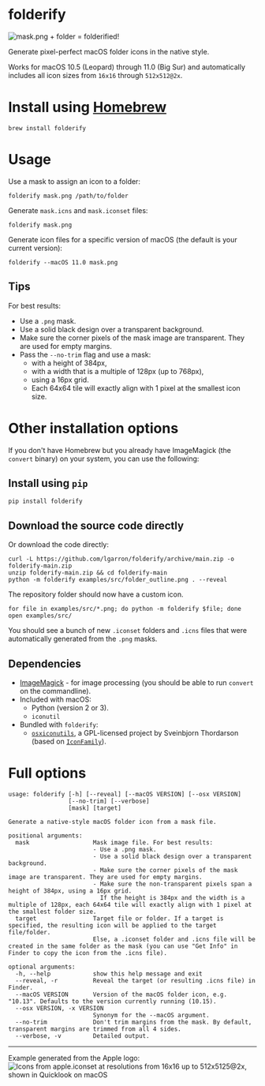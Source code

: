 # folderify

![mask.png + folder = folderified!](examples/png/explanation.png)

Generate pixel-perfect macOS folder icons in the native style.

Works for macOS 10.5 (Leopard)
through 11.0 (Big Sur) and automatically includes all icon sizes from `16x16` through `512x512@2x`.

# Install using [Homebrew](https://formulae.brew.sh/formula/folderify)

```shell
brew install folderify
```

# Usage

Use a mask to assign an icon to a folder:

```shell
folderify mask.png /path/to/folder
```

Generate `mask.icns` and `mask.iconset` files:

```shell
folderify mask.png
```

Generate icon files for a specific version of macOS (the default is your current
version):

```shell
folderify --macOS 11.0 mask.png
```

## Tips

For best results:

- Use a `.png` mask.
- Use a solid black design over a transparent background.
- Make sure the corner pixels of the mask image are transparent. They are used for empty margins.
- Pass the `--no-trim` flag and use a mask:
  - with a height of 384px,
  - with a width that is a multiple of 128px (up to 768px),
  - using a 16px grid.
  - Each 64x64 tile will exactly align with 1 pixel at the smallest icon size.

# Other installation options

If you don't have Homebrew but you already have ImageMagick (the `convert`
binary) on your system, you can use the following:

## Install using `pip`

```shell
pip install folderify
```

## Download the source code directly

Or download the code directly:

```shell
curl -L https://github.com/lgarron/folderify/archive/main.zip -o folderify-main.zip
unzip folderify-main.zip && cd folderify-main
python -m folderify examples/src/folder_outline.png . --reveal
```

The repository folder should now have a custom icon.

```shell
for file in examples/src/*.png; do python -m folderify $file; done
open examples/src/
```

You should see a bunch of new `.iconset` folders and `.icns` files that were automatically generated from the `.png` masks.

## Dependencies

- [ImageMagick](http://www.imagemagick.org/) - for image processing (you should be able to run <code>convert</code> on the commandline).
- Included with macOS:
  - Python (version 2 or 3).
  - `iconutil`
- Bundled with `folderify`:
  - [`osxiconutils`](http://www.sveinbjorn.org/osxiconutils), a GPL-licensed project by Sveinbjorn Thordarson (based on [`IconFamily`](http://iconfamily.sourceforge.net/)).

# Full options

```
usage: folderify [-h] [--reveal] [--macOS VERSION] [--osx VERSION]
                 [--no-trim] [--verbose]
                 [mask] [target]

Generate a native-style macOS folder icon from a mask file.

positional arguments:
  mask                  Mask image file. For best results:
                        - Use a .png mask.
                        - Use a solid black design over a transparent background.
                        - Make sure the corner pixels of the mask image are transparent. They are used for empty margins.
                        - Make sure the non-transparent pixels span a height of 384px, using a 16px grid.
                          If the height is 384px and the width is a multiple of 128px, each 64x64 tile will exactly align with 1 pixel at the smallest folder size.
  target                Target file or folder. If a target is specified, the resulting icon will be applied to the target file/folder.
                        Else, a .iconset folder and .icns file will be created in the same folder as the mask (you can use "Get Info" in Finder to copy the icon from the .icns file).

optional arguments:
  -h, --help            show this help message and exit
  --reveal, -r          Reveal the target (or resulting .icns file) in Finder.
  --macOS VERSION       Version of the macOS folder icon, e.g. "10.13". Defaults to the version currently running (10.15).
  --osx VERSION, -x VERSION
                        Synonym for the --macOS argument.
  --no-trim             Don't trim margins from the mask. By default, transparent margins are trimmed from all 4 sides.
  --verbose, -v         Detailed output.
```

---

Example generated from the Apple logo:
![Icons from apple.iconset at resolutions from 16x16  up to 512x5125@2x, shown in Quicklook on macOS](examples/png/apple.gif)
